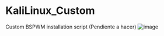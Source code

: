 # KaliLinux_Custom
Custom BSPWM installation script (Pendiente a hacer)
![image](https://github.com/user-attachments/assets/a5ddc4bf-9ff8-45e5-a219-5486488c4741)
